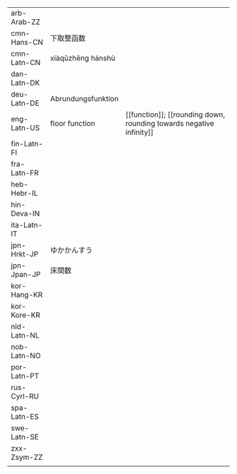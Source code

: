 | | | |
|-|-|-|
| arb-Arab-ZZ |  |  |
| cmn-Hans-CN | 下取整函数 |  |
| cmn-Latn-CN | xiàqǔzhěng hánshù |  |
| dan-Latn-DK |  |  |
| deu-Latn-DE | Abrundungsfunktion |  |
| eng-Latn-US | floor function | [[function]]; [[rounding down, rounding towards negative infinity]] |
| fin-Latn-FI |  |  |
| fra-Latn-FR |  |  |
| heb-Hebr-IL |  |  |
| hin-Deva-IN |  |  |
| ita-Latn-IT |  |  |
| jpn-Hrkt-JP | ゆかかんすう |  |
| jpn-Jpan-JP | 床関数 |  |
| kor-Hang-KR |  |  |
| kor-Kore-KR |  |  |
| nld-Latn-NL |  |  |
| nob-Latn-NO |  |  |
| por-Latn-PT |  |  |
| rus-Cyrl-RU |  |  |
| spa-Latn-ES |  |  |
| swe-Latn-SE |  |  |
| zxx-Zsym-ZZ |  |  |
|  |  |  |